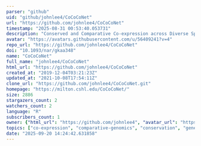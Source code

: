 ```yaml
---
parser: "github"
uid: "github/johnlee4/CoCoCoNet"
url: "https://github.com/johnlee4/CoCoCoNet"
timestamp: "2025-08-31 00:53:40.053731"
description: "Conserved and Comparative Co-expression across Diverse Species"
avatar: "https://avatars.githubusercontent.com/u/56409241?v=4"
repo_url: "https://github.com/johnlee4/CoCoCoNet"
doi: "10.1093/nar/gkaa348"
name: "CoCoCoNet"
full_name: "johnlee4/CoCoCoNet"
html_url: "https://github.com/johnlee4/CoCoCoNet"
created_at: "2019-12-04T03:21:23Z"
updated_at: "2021-10-08T17:54:11Z"
clone_url: "https://github.com/johnlee4/CoCoCoNet.git"
homepage: "https://milton.cshl.edu/CoCoCoNet/"
size: 2886
stargazers_count: 2
watchers_count: 2
language: "R"
subscribers_count: 1
owner: {"html_url": "https://github.com/johnlee4", "avatar_url": "https://avatars.githubusercontent.com/u/56409241?v=4", "login": "johnlee4", "type": "User"}
topics: ["co-expression", "comparative-genomics", "conservation", "gene-expression"]
date: "2025-09-20 14:24:42.631858"
---
```

